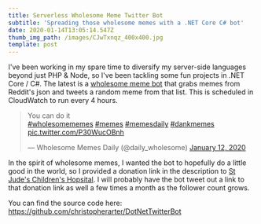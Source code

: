 ```yaml
---
title: Serverless Wholesome Meme Twitter Bot
subtitle: 'Spreading those wholesome memes with a .NET Core C# bot'
date: 2020-01-14T13:05:14.547Z
thumb_img_path: /images/CJwTxnqz_400x400.jpg
template: post
---
```

I've been working in my spare time to diversify my server-side languages beyond just PHP & Node, so I've been tackling some fun projects in .NET Core / C#. The latest is a [wholesome meme bot](https://twitter.com/daily_wholesome) that grabs memes from Reddit's json and tweets a random meme from that list. This is scheduled in CloudWatch to run every 4 hours.

<blockquote class="twitter-tweet"><p lang="en" dir="ltr">You can do it<br> <a href="https://twitter.com/hashtag/wholesomememes?src=hash&amp;ref_src=twsrc%5Etfw">#wholesomememes</a> <a href="https://twitter.com/hashtag/memes?src=hash&amp;ref_src=twsrc%5Etfw">#memes</a> <a href="https://twitter.com/hashtag/memesdaily?src=hash&amp;ref_src=twsrc%5Etfw">#memesdaily</a> <a href="https://twitter.com/hashtag/dankmemes?src=hash&amp;ref_src=twsrc%5Etfw">#dankmemes</a> <a href="https://t.co/P30WucOBnh">pic.twitter.com/P30WucOBnh</a></p>&mdash; Wholesome Memes Daily (@daily_wholesome) <a href="https://twitter.com/daily_wholesome/status/1216308266789228544?ref_src=twsrc%5Etfw">January 12, 2020</a></blockquote> <script async src="https://platform.twitter.com/widgets.js" charset="utf-8"></script>

In the spirit of wholesome memes, I wanted the bot to hopefully do a little good in the world, so I provided a donation link in the description to [St Jude's Children's Hopsital](https://www.stjude.org/donate/donate-to-st-jude.html). I will probably have the bot tweet out a link to that donation link as well a few times a month as the follower count grows.

You can find the source code here: https://github.com/christopherarter/DotNetTwitterBot
